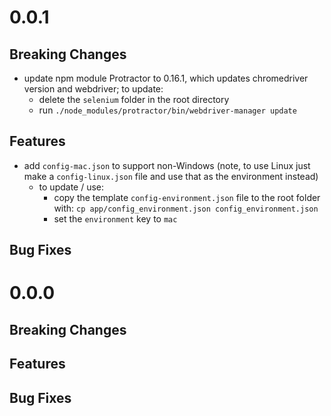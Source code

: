 # 0.0.1
## Breaking Changes
- update npm module Protractor to 0.16.1, which updates chromedriver version and webdriver; to update:
	- delete the `selenium` folder in the root directory
	- run `./node_modules/protractor/bin/webdriver-manager update`

## Features
- add `config-mac.json` to support non-Windows (note, to use Linux just make a `config-linux.json` file and use that as the environment instead)
	- to update / use:
		- copy the template `config-environment.json` file to the root folder with: `cp app/config_environment.json config_environment.json`
		- set the `environment` key to `mac`

## Bug Fixes


# 0.0.0
## Breaking Changes

## Features

## Bug Fixes
